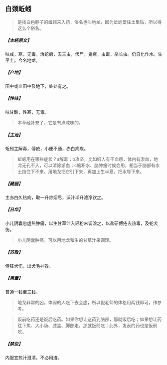 ## 白颈蚯蚓

> 是找白色脖子的蚯蚓来入药，俗名也叫地龙，因为蚯蚓爱往土里钻，所以得这么个俗名。

##### 【本经原文】
味咸，寒，无毒。治蛇瘕，去三虫，伏尸，鬼疰，虫毒，杀长虫。仍自化作水。生平土。今名地龙。
##### 【产地】
田中或韭田中及地下，处处有之。
##### 【性味】
味甘酸，性寒，无毒。

> 本草经补充了，它是有点咸味的。

##### 【主治】
蚯蚓主解毒，傅疮，小便不通，赤白痢疾。

> 蚯蚓用在哪些症状？a解毒；b攻坚，比如妇人有干血痨，体内有淤血，地龙无孔不入，可以清除淤血；c脑积水、脑肿瘤时候会用，相当于脑部有水土挡住下不来，用地龙把它引下来，再加上生半夏，把水导下来。

##### 【藏器】
主赤白久热痢，取一升炒烟尽，沃汁半升滤净饮之。
##### 【日华】
小儿阴囊忽虚热肿痛，以生甘草汁入轻粉末调涂之，以盐研傅疮去热毒，及蛇犬伤。

> 小儿阴囊肿痛。可以用地龙和生的甘草汁来调理。

##### 【苏敬】
傅狂犬伤，出犬毛神效。
##### 【用量】
普通一钱至三钱。

> 地龙非常的凶，体弱的人吃下去会虚，所以倪老师的体格用两钱即可，作参考。

> 饭前吃药还是饭后吃药。如果你想让这药到脑部，那就饭后吃；如果想让药往下焦、大小肠、膝盖、脚部走，那就饭前吃；此外，发表的药也是饭前吃。

##### 【禁忌】
内服宜煎汁澄清，不必用渣。